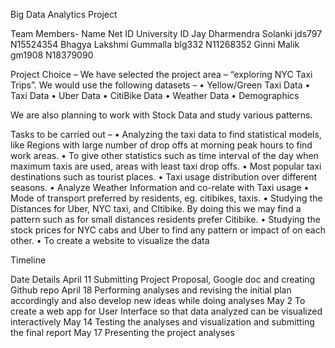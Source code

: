 
Big Data Analytics Project


Team Members-
Name                        Net ID      University ID
Jay Dharmendra Solanki      jds797      N15524354
Bhagya Lakshmi Gummalla     blg332      N11268352
Ginni Malik                 gm1908      N18379090


Project Choice –
We have selected the project area – “exploring NYC Taxi Trips”.
We would use the following datasets –
•	Yellow/Green Taxi Data
•	Taxi Data
•	Uber Data
•	CitiBike Data
•	Weather Data
•	Demographics

We are also planning to work with Stock Data and study various patterns.

Tasks to be carried out –
•	Analyzing the taxi data to find statistical models, like Regions with large number of drop offs at morning peak hours to find work areas.
•	To give other statistics such as time interval of the day when maximum taxis are used, areas with least taxi drop offs.
•	Most popular taxi destinations such as tourist places.
•	Taxi usage distribution over different seasons.
•	Analyze Weather Information and co-relate with Taxi usage
•	Mode of transport preferred by residents, eg. citibikes, taxis.
•	Studying the Distances for Uber, NYC taxi, and CItibike. By doing this we may find a pattern such as for small distances residents prefer Citibike.
•	Studying the stock prices for NYC cabs and Uber to find any pattern or impact of on each other.
•	To create a website to visualize the data


Timeline


Date        Details
April 11    Submitting Project Proposal, Google doc and creating Github repo
April 18    Performing analyses and revising the initial plan accordingly and also develop new ideas while doing analyses
May 2       To create a web app for User Interface so that data analyzed can be visualized interactively
May 14      Testing the analyses and visualization and submitting the final report
May 17      Presenting the project analyses
